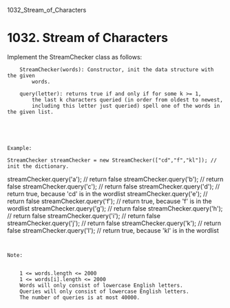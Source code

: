 1032_Stream_of_Characters
# 1032. Stream of Characters

Implement the StreamChecker class as follows:

    
        StreamChecker(words): Constructor, init the data structure with the given
            words.
        
        query(letter): returns true if and only if for some k >= 1,
            the last k characters queried (in order from oldest to newest,
            including this letter just queried) spell one of the words in the given list.
        
    

     

    Example:

    StreamChecker streamChecker = new StreamChecker(["cd","f","kl"]); // init the dictionary.
streamChecker.query('a');          // return false
streamChecker.query('b');          // return false
streamChecker.query('c');          // return false
streamChecker.query('d');          // return true, because 'cd' is in the wordlist
streamChecker.query('e');          // return false
streamChecker.query('f');          // return true, because 'f' is in the wordlist
streamChecker.query('g');          // return false
streamChecker.query('h');          // return false
streamChecker.query('i');          // return false
streamChecker.query('j');          // return false
streamChecker.query('k');          // return false
streamChecker.query('l');          // return true, because 'kl' is in the wordlist

     

    Note:

    
        1 <= words.length <= 2000
        1 <= words[i].length <= 2000
        Words will only consist of lowercase English letters.
        Queries will only consist of lowercase English letters.
        The number of queries is at most 40000.